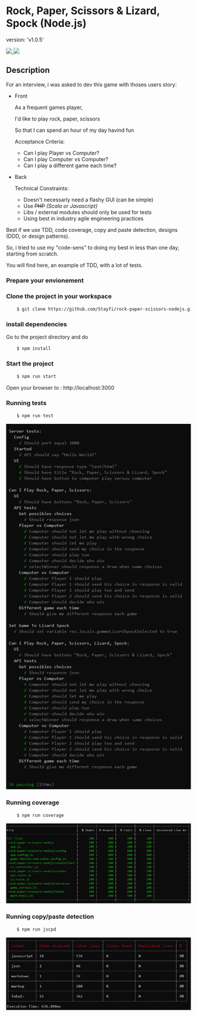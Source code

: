 # Rock, Paper, Scissors & Lizard, Spock (Node.js)

version: 'v1.0.5'

<a href="https://travis-ci.org/Stayfi/rock-paper-scissors-nodejs">
<img src="https://img.shields.io/travis/Stayfi/rock-paper-scissors-nodejs/master.svg?style=flat-square&label=master" />
</a> 
<a href="https://travis-ci.org/Stayfi/rock-paper-scissors-nodejs">
<img src="https://img.shields.io/travis/Stayfi/rock-paper-scissors-nodejs/develop.svg?style=flat-square&label=develop" />
</a>

## Description

For an interview, i was asked to dev this game with thoses users story:

- Front

  As a frequent games player,

  I'd like to play rock, paper, scissors

  So that I can spend an hour of my day havind fun

  Acceptance Criteria:

  - Can I play Player vs Computer?
  - Can I play Computer vs Computer?
  - Can I play a different game each time?

- Back

  Technical Constraints:

  - Doesn't necessarly need a flashy GUI (can be simple)
  - Use <s>PHP</s> _(Scala or Javascript)_
  - Libs / external modules should only be used for tests
  - Using best in industry agile engineering practices

Best if we use TDD, code coverage, copy and paste detection, designs (DDD, or design patterns).

So, i tried to use my "code-sens" to doing my best in less than one day, starting from scratch.

You will find here, an example of TDD, with a lot of tests.

### Prepare your envionement

### Clone the project in your workspace

```bash
    $ git clone https://github.com/Stayfi/rock-paper-scissors-nodejs.git
```

### install dependencies

Go to the project directory and do

```bash
    $ npm install
```

### Start the project

```bash
    $ npm run start
```

Open your browser to : http://localhost:3000

### Running tests

```bash
    $ npm run test
```

![Test results](https://github.com/Stayfi/rock-paper-scissors-nodejs/raw/master/img/test_result.png)

### Running coverage

```bash
    $ npm run coverage
```

![Coverage results](https://github.com/Stayfi/rock-paper-scissors-nodejs/raw/master/img/coverage_result.png)

### Running copy/paste detection

```bash
    $ npm run jscpd
```

![Jscpd results](https://github.com/Stayfi/rock-paper-scissors-nodejs/raw/master/img/jscpd_result.png)
